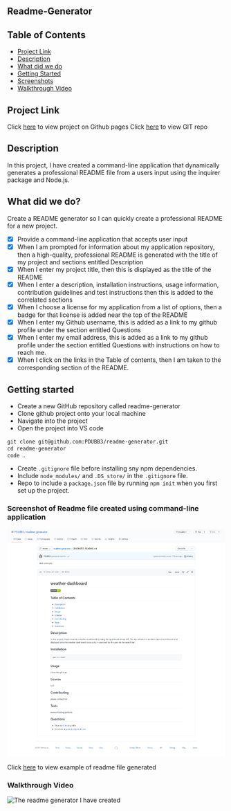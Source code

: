 ## Readme-Generator

<h2> Table of Contents </h2>

- [Project Link](#project-link)
- [Description](#description)
- [What did we do](#what-did-we-do)
- [Getting Started](#getting-started)
- [Screenshots](#screenshots)
- [Walkthrough Video](#walkthrough-video)

## Project Link

Click [here](https://github.com/PDUBB3/readme-generator.git) to view project on Github pages
Click [here](https://pdubb3.github.io/readme-generator/) to view GIT repo

## Description

In this project, I have created a command-line application that dynamically generates a professional README file from a users input using the inquirer package and Node.js.

## What did we do?

Create a README generator so I can quickly create a professional README for a new project.

- [x] Provide a command-line application that accepts user input
- [x] When I am prompted for information about my application repository, then a high-quality, professional README is generated with the title of my project and sections entitled Description
- [x] When I enter my project title, then this is displayed as the title of the README
- [x] When I enter a description, installation instructions, usage information, contribution guidelines and test instructions then this is added to the correlated sections
- [x] When I choose a license for my application from a list of options, then a badge for that license is added near the top of the README
- [x] When I enter my Github username, this is added as a link to my github profile under the section entitled Questions
- [x] When I enter my email address, this is added as a link to my github profile under the section entitled Questions with instructions on how to reach me.
- [x] When I click on the links in the Table of contents, then I am taken to the corresponding section of the README.

## Getting started

- Create a new GitHub repository called readme-generator
- Clone github project onto your local machine
- Navigate into the project
- Open the project into VS code

```
git clone git@github.com:PDUBB3/readme-generator.git
cd readme-generator
code .
```

- Create `.gitignore` file before installing sny npm dependencies.
- Include `node_modules/` and `.DS_store/` in the `.gitignore` file.
- Repo to include a `package.json` file by running `npm init` when you first set up the project.

### Screenshot of Readme file created using command-line application

![The readme file created by using a command-line application](./img/GENERATED-README-md.png)

Click [here](./GENERATED_README.MD) to view example of readme file generated

### Walkthrough Video

![The readme generator I have created](./)

